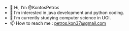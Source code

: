 - 👋 Hi, I’m @KontosPetros
- 👀 I’m interested in java development and python coding.
- 🌱 I’m currently studying computer science in UOI.
- 📫 How to reach me : petros.kon37@gmail.com

<!---
KontosPetros/KontosPetros is a ✨ special ✨ repository because its `README.md` (this file) appears on your GitHub profile.
You can click the Preview link to take a look at your changes.
--->
